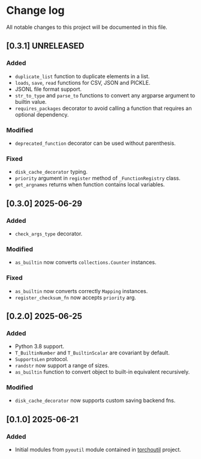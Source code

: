 # Change log

All notable changes to this project will be documented in this file.

## [0.3.1] UNRELEASED
### Added
- `duplicate_list` function to duplicate elements in a list.
- `loads`, `save`, `read` functions for CSV, JSON and PICKLE.
- JSONL file format support.
- `str_to_type` and `parse_to` functions to convert any argparse argument to builtin value.
- `requires_packages` decorator to avoid calling a function that requires an optional dependency.

### Modified
- `deprecated_function` decorator can be used without parenthesis.

### Fixed
- `disk_cache_decorator` typing.
- `priority` argument in `register` method of `_FunctionRegistry` class.
- `get_argnames` returns when function contains local variables.

## [0.3.0] 2025-06-29
### Added
- `check_args_type` decorator.

### Modified
- `as_builtin` now converts `collections.Counter` instances.

### Fixed
- `as_builtin` now converts correctly `Mapping` instances.
- `register_checksum_fn` now accepts `priority` arg.

## [0.2.0] 2025-06-25
### Added
- Python 3.8 support.
- `T_BuiltinNumber` and `T_BuiltinScalar` are covariant by default.
- `SupportsLen` protocol.
- `randstr` now support a range of sizes.
- `as_builtin` function to convert object to built-in equivalent recursively.

### Modified
- `disk_cache_decorator` now supports custom saving backend fns.

## [0.1.0] 2025-06-21
### Added
- Initial modules from `pyoutil` module contained in [torchoutil](https://github.com/Labbeti/torchoutil) project.
